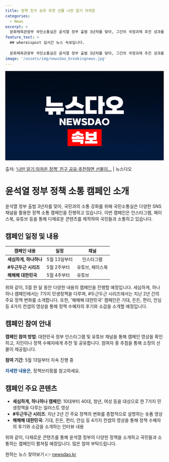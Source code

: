 ```yaml
---
title: 정책 친구 공유 추천 선물 나만 알기 아까운
categories:
  - News
excerpt: >
  문화체육관광부 국민소통실은 윤석열 정부 출범 3년차를 맞아, 그간의 국정과제 추진 성과를 국민과 공유하는 취…
feature_text: >
  ## whereispost 실시간 뉴스 속보입니다.

  문화체육관광부 국민소통실은 윤석열 정부 출범 3년차를 맞아, 그간의 국정과제 추진 성과를 국민과 공유하는 취…
image: '/assets/img/newsdao_breakingnews.jpg'
---
```


![뉴스다오 속보](/assets/img/newsdao_breakingnews.jpg)

<p>출처: <a href="https://newsdao.kr/3775" rel="dofollow">‘나만 알기 아까운 정책’ 친구 공유·추천하면 선물이…</a> | 뉴스다오</p>

<h1><strong>윤석열 정부 정책 소통 캠페인 소개</strong></h1>

<p data-ke-size="size16">윤석열 정부 출범 3년차를 맞아, 국민과의 소통 강화를 위해 국민소통실은 다양한 SNS 채널을 활용한 정책 소통 캠페인을 진행하고 있습니다. 이번 캠페인은 인스타그램, 페이스북, 유튜브 등을 통해 다채로운 콘텐츠를 제작하여 국민들과 소통하고 있습니다.</p>

<h2 data-ke-size="size26"><strong>캠페인 일정 및 내용</strong></h2>

<table>
    <thead>
        <tr>
            <th>캠페인 내용</th>
            <th>일정</th>
            <th>채널</th>
        </tr>
    </thead>
    <tbody>
        <tr>
            <td style="text-align: center; height: 17px;"><strong>세심하게, 하나하나</strong></td>
            <td style="text-align: center; height: 17px;">5월 13일부터</td>
            <td style="text-align: center; height: 17px;">인스타그램</td>
        </tr>
        <tr>
            <td><strong>#두근두근 시리즈</strong></td>
            <td>5월 2주부터</td>
            <td>유튜브, 페이스북</td>
        </tr>
        <tr>
            <td><strong>해해해 대한민국</strong></td>
            <td>5월 4주부터</td>
            <td>유튜브</td>
        </tr>
    </tbody>
</table>

<p data-ke-size="size16">위와 같이, 5월 한 달 동안 다양한 내용의 캠페인을 진행할 예정입니다. 세심하게, 하나하나 캠페인에서는 7가지 민생정책을 다루며, #두근두근 시리즈에서는 지난 2년 간의 주요 정책 변화를 소개합니다. 또한, '해해해 대한민국' 캠페인은 기대, 든든, 편리, 안심 등 4가지 컨셉의 영상을 통해 정책 수혜자의 후기와 소감을 소개할 예정입니다.</p>

<h2 data-ke-size="size26"><strong>캠페인 참여 안내</strong></h2>

<p data-ke-size="size16"><strong>캠페인 참여 방법</strong>: 대한민국 정부 인스타그램 및 유튜브 채널을 통해 캠페인 영상을 확인하고, 지인이나 정책 수혜자에게 추천 및 공유합니다. 참여자 중 추첨을 통해 소정의 선물이 제공됩니다.</p>

<p data-ke-size="size16"><strong>참여 기간</strong>: 5월 13일부터 지속 진행 중</p>

<p data-ke-size="size16"><b><span style="color: #1a5490;">자세한 내용은</span></b>, 정책브리핑를 참고하세요.</p>

<h2 data-ke-size="size26"><strong>캠페인 주요 콘텐츠</strong></h2>

<ul>
    <li><strong>세심하게, 하나하나 캠페인</strong>: 10대부터 40대, 청년, 여성 등을 대상으로 한 7가지 민생정책을 다루는 일러스트 영상</li>
    <li><strong>#두근두근 시리즈</strong>: 지난 2년 간 주요 정책의 변화를 종합적으로 설명하는 숏폼 영상</li>
    <li><strong>해해해 대한민국</strong>: 기대, 든든, 편리, 안심 등 4가지 컨셉의 영상을 통해 정책 수혜자의 후기와 소감을 소개하는 인터뷰 내용</li>
</ul>

<p data-ke-size="size16">위와 같이, 다채로운 콘텐츠를 통해 윤석열 정부의 다양한 정책을 소개하고 국민들과 소통하는 캠페인이 펼쳐질 예정입니다. 많은 참여 부탁드립니다.</p>
 

원하는 뉴스 찾아보기 👉 <a href="https://newsdao.kr" rel="dofollow">newsdao.kr</a>


